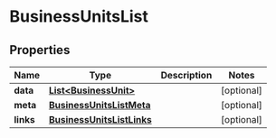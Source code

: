 

# BusinessUnitsList


## Properties

| Name | Type | Description | Notes |
|------------ | ------------- | ------------- | -------------|
|**data** | [**List&lt;BusinessUnit&gt;**](BusinessUnit.md) |  |  [optional] |
|**meta** | [**BusinessUnitsListMeta**](BusinessUnitsListMeta.md) |  |  [optional] |
|**links** | [**BusinessUnitsListLinks**](BusinessUnitsListLinks.md) |  |  [optional] |



